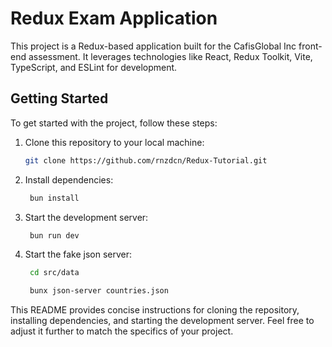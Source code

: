# Redux Exam Application

This project is a Redux-based application built for the CafisGlobal Inc front-end assessment. It leverages technologies like React, Redux Toolkit, Vite, TypeScript, and ESLint for development.

## Getting Started

To get started with the project, follow these steps:

1. Clone this repository to your local machine:

   ```bash
   git clone https://github.com/rnzdcn/Redux-Tutorial.git

2. Install dependencies:
   ```bash
    bun install
   
3. Start the development server:
   ```bash
    bun run dev

4. Start the fake json server:
   ```bash
    cd src/data 
   
    bunx json-server countries.json


This README provides concise instructions for cloning the repository, installing dependencies, and starting the development server. Feel free to adjust it further to match the specifics of your project.


